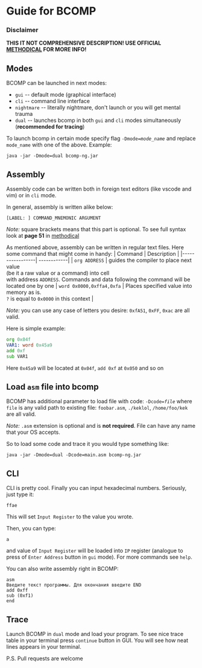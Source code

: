 # Guide for BCOMP

### Disclaimer
**THIS IT NOT COMPREHENSIVE DESCRIPTION! USE OFFICIAL [METHODICAL](https://se.ifmo.ru/documents/10180/38002/Методические+указания+к+выполнению+лабораторных+работ+и+рубежного+контроля+БЭВМ+2019+bcomp-ng.pdf/d5a1be02-ad3f-4c43-8032-a2a04d6db12e) FOR MORE INFO!**

## Modes

BCOMP can be launched in next modes:
 - `gui` -- default mode (graphical interface)
 - `cli` -- command line interface
 - `nightmare` -- literally nightmare, don't launch or you will get mental trauma
 - `dual` -- launches bcomp in both `gui` and `cli` modes simultaneously (**recommended for tracing**)

To launch bcomp in certain mode specify flag `-Dmode=`*`mode_name`* and replace `mode_name` with one of the above. Example:
```
java -jar -Dmode=dual bcomp-ng.jar
```

## Assembly
Assembly code can be written both in foreign text editors (like vscode and vim) or in `cli` mode.

In general, assembly is written alike below:
```
[LABEL: ] COMMAND_MNEMONIC ARGUMENT
```
*Note:* square brackets means that this part is optional. To see full syntax look at **page 51** in [methodical](https://se.ifmo.ru/documents/10180/38002/Методические+указания+к+выполнению+лабораторных+работ+и+рубежного+контроля+БЭВМ+2019+bcomp-ng.pdf/d5a1be02-ad3f-4c43-8032-a2a04d6db12e)

As mentioned above, assembly can be written in regular text files. Here some command that might come in handy:
|     Command     | Description |
|-----------------| ------------|
|  `org ADDRESS`  | guides the compiler to place next value <br> (be it a raw value or a command) into cell <br> with address `ADDRESS`. Commands and data following the command will be located one by one
| `word 0x0000,0xffa4,0xfa` | Places specified value into memory as is. <br> `?` is equal to `0x0000` in this context |

*Note:* you can use any case of letters you desire: `0xfA51`, `0xFF`, `0xac` are all valid.

Here is simple example:

```asm
org 0x04f
VAR1: word 0x45a9
add 0xf
sub VAR1
```
Here `0x45a9` will be located at `0x04f`, `add 0xf` at `0x050` and so on

## Load `asm` file into bcomp
BCOMP has additional parameter to load file with code: `-Dcode=`*`file`* where `file` is any valid path to existing file: `foobar.asm`, `./keklol`, `/home/foo/kek` are all valid.

*Note:* `.asm` extension is optional and is **not required**. File can have any name that your OS accepts.

So to load some code and trace it you would type something like:
```
java -jar -Dmode=dual -Dcode=main.asm bcomp-ng.jar
```

## CLI
CLI is pretty cool. Finally you can input hexadecimal numbers. Seriously, just type it:
```
ffae
``` 
This will set `Input Register` to the value you wrote.

Then, you can type:
```
a
```
and value of `Input Register` will be loaded into `IP` register (analogue to press of `Enter Address` button in `gui` mode).
For more commands see `help`.

You can also write assembly right in BCOMP:
```
asm
Введите текст программы. Для окончания введите END
add 0xff
sub (0xf1)
end
```

## Trace
Launch BCOMP in `dual` mode and load your program.
To see nice trace table in your terminal press `continue` button in GUI. You will see how neat lines appears in your terminal.

P.S. Pull requests are welcome


<!-- ## Addressing

When you see something like this `2`**`E`**`F5` the second letter (`E` here) is responsible for addressing mode. Look at the table below

| Hex code |  Name  | Example | Description |
|----------|--------|---------|-------------|
|   0x0    |Absolute| add 0xf | Add number from memory cell with address `0xf` |
|   0x -->
 